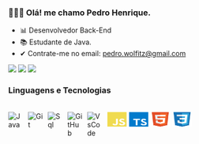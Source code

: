 ### 🧑🏻‍💻 Olá! me chamo Pedro Henrique.

- 📊 Desenvolvedor Back-End
- 📚 Estudante de Java.
- ✔ Contrate-me no email: pedro.wolfitz@gmail.com
 

<div> 
 <a href="https://discord.gg/22mW6Rpx" target="_blank"><img src="https://img.shields.io/badge/Discord-7289DA?style=for-the-badge&logo=discord&logoColor=white" target="_blank"></a> 
  <a href = "mailto:pedro.wolfitz@gmail.com"><img src="https://img.shields.io/badge/-Gmail-%23333?style=for-the-badge&logo=gmail&logoColor=white" target="_blank"></a>
  <a href="https://www.linkedin.com/in/pedro-henrique-4453a1238?utm_source=share&utm_campaign=share_via&utm_content=profile&utm_medium=ios_app" target="_blank"><img src="https://img.shields.io/badge/-LinkedIn-%230077B5?style=for-the-badge&logo=linkedin&logoColor=white" target="_blank"></a> 
</div>

### Linguagens e Tecnologias


<div style="display: inline_block"><br>
  <img 
    align="center" 
    alt="Js" 
    title="JavaScript"
    height="30" 
    width="40" 
    src="https://raw.githubusercontent.com/devicons/devicon/master/icons/javascript/javascript-plain.svg">
  <img 
    align="center" 
    alt="Ts"
    title="TypeScript"
    height="30"
    width="40" 
    src="https://raw.githubusercontent.com/devicons/devicon/master/icons/typescript/typescript-plain.svg">
  <img 
    align="center"
    alt="HTML"
    title="HTML5"
    height="30" 
    width="40" 
    src="https://raw.githubusercontent.com/devicons/devicon/master/icons/html5/html5-original.svg">
  <img 
    align="center"
    alt="CSS" 
    title="CSS3"
    height="30"
    width="40" 
    src="https://raw.githubusercontent.com/devicons/devicon/master/icons/css3/css3-original.svg">
<img 
    align="left" 
    alt="Java"
    title="Java" 
    width="30px" 
    style="padding-right: 10px;" 
    src="https://cdn.jsdelivr.net/gh/devicons/devicon@latest/icons/java/java-original-wordmark.svg" 
 />
<img 
    align="left" 
    alt="Git" 
    title="Git"
    width="30px" 
    style="padding-right: 10px;" 
    src="https://cdn.jsdelivr.net/gh/devicons/devicon@latest/icons/git/git-original.svg" 
/>
<img 
    align="left" 
    alt="Sql" 
    title="Sql"
    width="30px" 
    style="padding-right: 10px;" 
    src="https://cdn.jsdelivr.net/gh/devicons/devicon@latest/icons/mysql/mysql-original-wordmark.svg" 
/>
<img 
    align="left" 
    alt="GitHub" 
    title="GitHub"
    width="30px" 
    style="padding-right: 10px;" 
    src="https://cdn.jsdelivr.net/gh/devicons/devicon@latest/icons/github/github-original-wordmark.svg" 
/>
<img 
    align="left" 
    alt="VsCode" 
    title="VsCode"
    width="30px" 
    style="padding-right: 10px;" 
    src="https://cdn.jsdelivr.net/gh/devicons/devicon@latest/icons/vscode/vscode-original-wordmark.svg" 
/>
</div>


<br/>
<br/>
